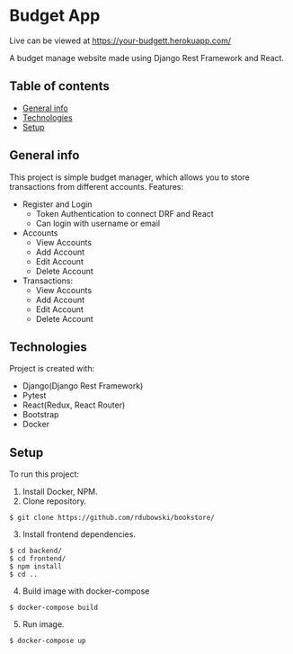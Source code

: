 # Budget App
Live  can be viewed at https://your-budgett.herokuapp.com/

A budget manage website made using Django Rest Framework and React.
## Table of contents
* [General info](#general-info)
* [Technologies](#technologies)
* [Setup](#setup)

## General info
This project is simple budget manager, which allows you to store transactions from different accounts. Features:
* Register and Login
  * Token Authentication to connect DRF and React
  * Can login with username or email
* Accounts
  * View Accounts
  * Add Account 
  * Edit Account
  * Delete Account
* Transactions:
  * View Accounts
  * Add Account 
  * Edit Account
  * Delete Account
	
## Technologies
Project is created with:
* Django(Django Rest Framework)
* Pytest
* React(Redux, React Router)
* Bootstrap
* Docker

## Setup
To run this project:
1. Install Docker, NPM.
2. Clone repository. 
```
$ git clone https://github.com/rdubowski/bookstore/ 
```
3. Install frontend dependencies.
``` 
$ cd backend/
$ cd frontend/
$ npm install
$ cd ..
```
4. Build image with docker-compose
``` 
$ docker-compose build
```
5. Run image.
``` 
$ docker-compose up
``` 
